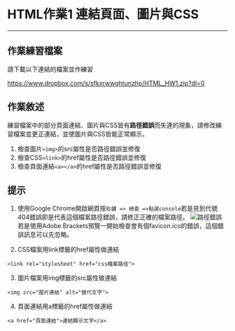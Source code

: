 

# HTML作業1 連結頁面、圖片與CSS

---

## 作業練習檔案

請下載以下連結的檔案並作練習

https://www.dropbox.com/s/sfkxrwwghtunzhp/HTML_HW1.zip?dl=0

## 作業敘述

練習檔案中的部分頁面連結、圖片與CSS皆有**路徑錯誤**而失連的現象，請修改練習檔案並更正連結，並使圖片與CSS皆能正常顯示。

1. 檢查圖片`<img>`的src屬性是否路徑錯誤並修復
2. 檢查CSS`<link>`的href屬性是否路徑錯誤並修復
3. 檢查頁面連結`<a></a>`的href屬性是否路徑錯誤並修復

## 提示
1. 使用Google Chrome開啟網頁按`右鍵 => 檢查 =>點選console`若是見到代號404錯誤即是代表這個檔案路徑錯誤，請修正正確的檔案路徑。 
![路徑錯誤](http://i.imgur.com/XP1oiHX.png)
若是使用Adobe Brackets預覽一開始檢查會有個favicon.ico的錯誤，這個錯誤訊息可以先忽略。

2. CSS檔案用link標籤的href屬性做連結 
```cssmixed=
<link rel="stylesheet" href="css檔案路徑">
```

3. 圖片檔案用img標籤的src屬性做連結 
```cssmixed=
<img src="圖片連結" alt="替代文字">
```

4. 頁面連結用a標籤的href屬性做連結 
```cssmixed=
<a href="頁面連結">連結顯示文字</a>
```


